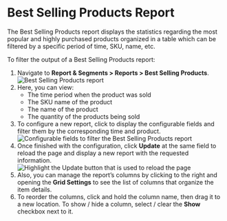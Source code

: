 <a id="best-selling-products-reports"></a>

# Best Selling Products Report

The Best Selling Products report displays the statistics regarding the most popular and highly purchased products organized in a table which can be filtered by a specific period of time, SKU, name, etc.

To filter the output of a Best Selling Products report:

1. Navigate to **Report & Segments > Reports > Best Selling Products**.
   ![Best Selling Products report](user/img/reports/system_reports_2.png)
2. Here, you can view:
   * The time period when the product was sold
   * The SKU name of the product
   * The name of the product
   * The quantity of the products being sold
3. To configure a new report, click <i class="fa fa-filter fa-lg" aria-hidden="true"></i> to display the configurable fields and filter them by the corresponding time and product.
   ![Configurable fields to filter the Best Selling Products report](user/img/reports/system_reports_3.png)
4. Once finished with the configuration, click **Update** at the same field to reload the page and display a new report with the requested information.
   ![Highlight the Update button that is used to reload the page](user/img/reports/system_reports_4.png)
5. Also, you can manage the report’s columns by clicking <i class="fa fa-cog fa-lg" aria-hidden="true"></i> to the right and opening the **Grid Settings** to see the list of columns that organize the item details.
6. To reorder the columns, click and hold the column name, then drag it to a new location. To show / hide a column, select / clear the **Show** checkbox next to it.

<!-- fa-bars = fa-navicon -->
<!-- Ic Tiles is used as Set As Default in saved views, and as tiles in display layout options -->
<!-- IcPencil refers to Rename in Commerce and Inline Editing in CRM -->
<!-- Check mark in the square. -->
<!-- SortDesc is also used as drop-down arrow -->
